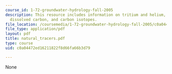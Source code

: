 ```yaml
---
course_id: 1-72-groundwater-hydrology-fall-2005
description: This resource includes information on tritium and helium, carbon isotopes,
  dissolved carbon, and carbon isotopes.
file_location: /coursemedia/1-72-groundwater-hydrology-fall-2005/c0a04472ed16211822f8d66fa66b3d79_natural_tracers.pdf
file_type: application/pdf
layout: pdf
title: natural_tracers.pdf
type: course
uid: c0a04472ed16211822f8d66fa66b3d79

---
```

None